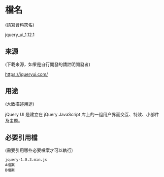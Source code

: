 # 檔名
(請寫資料夾名)

jquery_ui_1.12.1

## 來源
(下載來源，如果是自行開發的請註明開發者)  

<https://jqueryui.com/>

## 用途
(大致描述用途)

jQuery UI 是建立在 jQuery JavaScript 库上的一组用户界面交互、特效、小部件及主题。

## 必要引用檔
(需要引用哪些必要檔案才可以執行)

``` 
jquery-1.8.3.min.js
A檔案
B檔案

``` 
